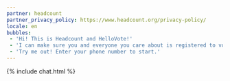 ```yaml
---
partner: headcount
partner_privacy_policy: https://www.headcount.org/privacy-policy/
locale: en
bubbles:
 - 'Hi! This is Headcount and HelloVote!'
 - 'I can make sure you and everyone you care about is registered to vote.'
 - 'Try me out! Enter your phone number to start.'
---
```

{% include chat.html %}



